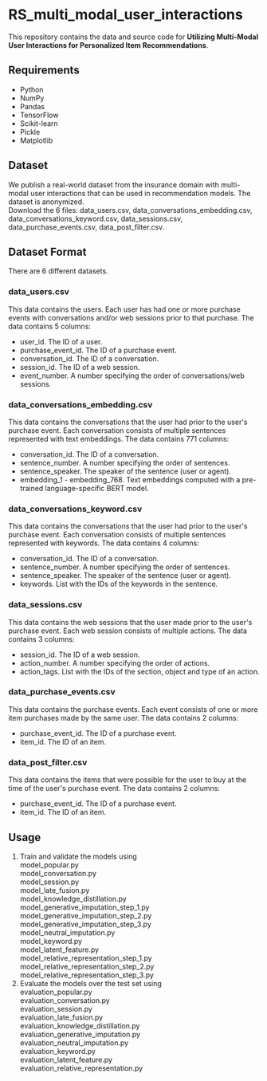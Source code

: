 # RS_multi_modal_user_interactions
This repository contains the data and source code for **Utilizing Multi-Modal User Interactions for Personalized Item Recommendations**.

## Requirements

- Python
- NumPy
- Pandas
- TensorFlow
- Scikit-learn
- Pickle
- Matplotlib


## Dataset

We publish a real-world dataset from the insurance domain with multi-modal user interactions that can be used in recommendation models. The dataset is anonymized.  
Download the 6 files: data_users.csv, data_conversations_embedding.csv, data_conversations_keyword.csv, data_sessions.csv, data_purchase_events.csv, data_post_filter.csv.


## Dataset Format
There are 6 different datasets.

### data_users.csv

This data contains the users. Each user has had one or more purchase events with conversations and/or web sessions prior to that purchase. The data contains 5 columns:
- user_id. The ID of a user.
- purchase_event_id. The ID of a purchase event.
- conversation_id. The ID of a conversation.
- session_id. The ID of a web session.
- event_number. A number specifying the order of conversations/web sessions.

### data_conversations_embedding.csv

This data contains the conversations that the user had prior to the user's purchase event. Each conversation consists of multiple sentences represented with text embeddings. The data contains 771 columns:
- conversation_id. The ID of a conversation.
- sentence_number. A number specifying the order of sentences.
- sentence_speaker. The speaker of the sentence (user or agent).
- embedding_1 - embedding_768. Text embeddings computed with a pre-trained language-specific BERT model.

### data_conversations_keyword.csv

This data contains the conversations that the user had prior to the user's purchase event. Each conversation consists of multiple sentences represented with keywords. The data contains 4 columns:
- conversation_id. The ID of a conversation.
- sentence_number. A number specifying the order of sentences.
- sentence_speaker. The speaker of the sentence (user or agent).
- keywords. List with the IDs of the keywords in the sentence.

### data_sessions.csv

This data contains the web sessions that the user made prior to the user's purchase event. Each web session consists of multiple actions. The data contains 3 columns:
- session_id. The ID of a web session.
- action_number. A number specifying the order of actions.
- action_tags. List with the IDs of the section, object and type of an action.

### data_purchase_events.csv

This data contains the purchase events. Each event consists of one or more item purchases made by the same user. The data contains 2 columns:
- purchase_event_id. The ID of a purchase event.   
- item_id. The ID of an item.   

### data_post_filter.csv

This data contains the items that were possible for the user to buy at the time of the user's purchase event. The data contains 2 columns:
- purchase_event_id. The ID of a purchase event.   
- item_id. The ID of an item.   


## Usage

1. Train and validate the models using  
   model_popular.py  
   model_conversation.py  
   model_session.py  
   model_late_fusion.py  
   model_knowledge_distillation.py  
   model_generative_imputation_step_1.py  
   model_generative_imputation_step_2.py  
   model_generative_imputation_step_3.py  
   model_neutral_imputation.py  
   model_keyword.py  
   model_latent_feature.py  
   model_relative_representation_step_1.py  
   model_relative_representation_step_2.py  
   model_relative_representation_step_3.py  
3. Evaluate the models over the test set using  
   evaluation_popular.py  
   evaluation_conversation.py  
   evaluation_session.py  
   evaluation_late_fusion.py  
   evaluation_knowledge_distillation.py  
   evaluation_generative_imputation.py  
   evaluation_neutral_imputation.py  
   evaluation_keyword.py  
   evaluation_latent_feature.py  
   evaluation_relative_representation.py  
